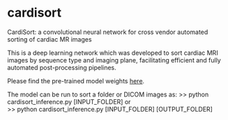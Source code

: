 # cardisort
CardiSort: a convolutional neural network for cross vendor automated sorting of cardiac MR images

This is a deep learning network which was developed to sort cardiac MRI images by sequence type and imaging plane, facilitating efficient and fully automated post-processing pipelines.

Please find the pre-trained model weights [here](https://emckclac-my.sharepoint.com/:u:/g/personal/k1633520_kcl_ac_uk/EZ-7bZsMOCxEuCrCsoa7o2sBpBSJvuaHn9mIsgktnbvjvA?e=gCgzdh).

The model can be run to sort a folder or DICOM images as:
    >> python cardisort_inference.py [INPUT_FOLDER] 
or    
    >> python cardisort_inference.py [INPUT_FOLDER] [OUTPUT_FOLDER]
